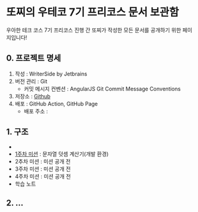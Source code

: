 # 또찌의 우테코 7기 프리코스 문서 보관함
우아한 테크 코스 7기 프리코스 진행 간 또찌가 작성한 모든 문서를 공개하기 위한 페이지입니다!

## 0. 프로젝트 명세
1. 작성 : WriterSide by Jetbrains
2. 버전 관리 : Git
   - 커밋 메시지 컨벤션 : AngularJS Git Commit Message Conventions
3. 저장소 : [Github](https://github.com/GRAY-DDOT/Woo7PrecourseDocs)
4. 배포 : GitHub Action, GitHub Page
    - 배포 주소 : 



## 1. 구조
- [](문서-관리-규칙.md)
- [1주차 미션](1주차-문자열-덧셈-계산기.md) : 문자열 덧셈 계산기(개발 환경)
- 2추차 미션 : 미션 공개 전
- 3주차 미션 : 미션 공개 전
- 4주차 미션 : 미션 공개 전
- 학습 노트

## 2. ...